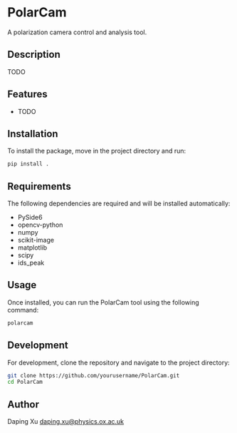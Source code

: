 # PolarCam

A polarization camera control and analysis tool.

## Description

TODO

## Features

- TODO

## Installation

To install the package, move in the project directory and run:

```sh
pip install .
```

## Requirements

The following dependencies are required and will be installed automatically:
- PySide6
- opencv-python
- numpy
- scikit-image
- matplotlib
- scipy
- ids_peak

## Usage

Once installed, you can run the PolarCam tool using the following command:

```sh
polarcam
```

## Development

For development, clone the repository and navigate to the project directory:

```sh
git clone https://github.com/yourusername/PolarCam.git
cd PolarCam
```

## Author

Daping Xu
daping.xu@physics.ox.ac.uk
